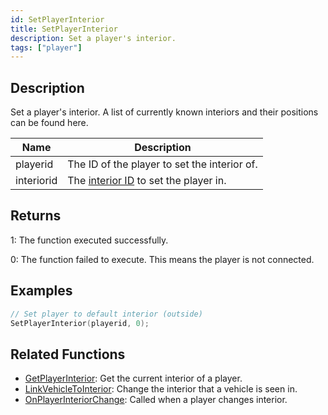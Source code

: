 ```yaml
---
id: SetPlayerInterior
title: SetPlayerInterior
description: Set a player's interior.
tags: ["player"]
---
```


## Description

Set a player's interior. A list of currently known interiors and their positions can be found here.

| Name | Description |
| --- | --- |
| playerid | The ID of the player to set the interior of. |
| interiorid | The [interior ID](../resources/interiorids.md) to set the player in. |

## Returns

1: The function executed successfully.

0: The function failed to execute. This means the player is not connected.

## Examples

```c
// Set player to default interior (outside)
SetPlayerInterior(playerid, 0);
```

## Related Functions

- [GetPlayerInterior](GetPlayerInterior.md): Get the current interior of a player.
- [LinkVehicleToInterior](LinkVehicleToInterior.md): Change the interior that a vehicle is seen in.
- [OnPlayerInteriorChange](../callbacks/OnPlayerInteriorChange.md): Called when a player changes interior.
